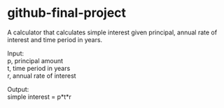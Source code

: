 # github-final-project
<p> A calculator that calculates simple interest given principal, annual rate of interest and time period in years. </p>
<p>
Input: <br>
   p, principal amount <br>
   t, time period in years <br>
   r, annual rate of interest <br>
</p>
<p>
Output: <br>
   simple interest = p*t*r
</p>
